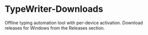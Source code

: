 # TypeWriter-Downloads
Offline typing automation tool with per-device activation.  Download releases for Windows from the Releases section.
